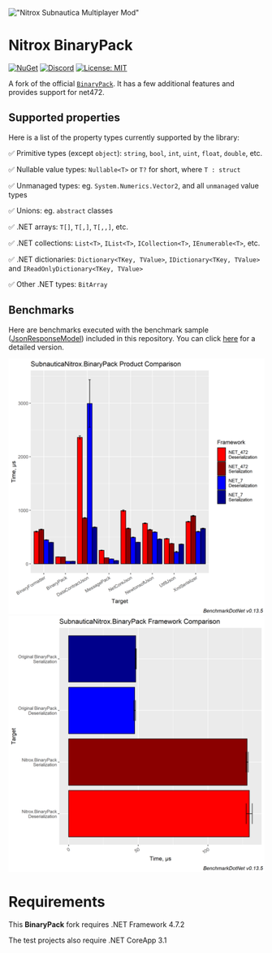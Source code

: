 !["Nitrox Subnautica Multiplayer Mod"](https://i.imgur.com/ofnNX5z.gif)

# Nitrox BinaryPack

[![NuGet](https://img.shields.io/nuget/v/Nitrox.BinaryPack.svg)](https://www.nuget.org/packages/Nitrox.BinaryPack/)
[![Discord](https://img.shields.io/discord/525437013403631617?logo=discord&logoColor=white)](https://discord.gg/E8B4X9s)
[![License: MIT](https://img.shields.io/badge/License-MIT-yellow.svg)](https://opensource.org/licenses/MIT)

A fork of the official [`BinaryPack`](https://github.com/Sergio0694/BinaryPack/). It has a few additional features and provides support for net472.

## Supported properties

Here is a list of the property types currently supported by the library:

✅ Primitive types (except `object`): `string`, `bool`, `int`, `uint`, `float`, `double`, etc.

✅ Nullable value types: `Nullable<T>` or `T?` for short, where `T : struct`

✅ Unmanaged types: eg. `System.Numerics.Vector2`, and all `unmanaged` value types

✅ Unions: eg. `abstract` classes

✅ .NET arrays: `T[]`, `T[,]`, `T[,,]`, etc.

✅ .NET collections: `List<T>`, `IList<T>`, `ICollection<T>`, `IEnumerable<T>`, etc.

✅ .NET dictionaries: `Dictionary<TKey, TValue>`, `IDictionary<TKey, TValue>` and `IReadOnlyDictionary<TKey, TValue>`

✅ Other .NET types: `BitArray`

## Benchmarks

Here are benchmarks executed with the benchmark sample ([JsonResponseModel](https://github.com/SubnauticaNitrox/BinaryPack/blob/master/unit/BinaryPack.Models/JsonResponseModel.cs)) included in this repository. You can click [here](BenchmarkResults/BinaryPack.Benchmark-report-github.md) for a detailed version.

!["BinaryPack Product Benchmark"](https://github.com/SubnauticaNitrox/BinaryPack/blob/master/BenchmarkResults/BinaryPack.Benchmark-barplot.png)
!["BinaryPack Framework Benchmark"](https://github.com/SubnauticaNitrox/BinaryPack/blob/master/BenchmarkResults/BinaryPack.Benchmark-binarypackplot.png)

# Requirements

This **BinaryPack** fork requires .NET Framework 4.7.2

The test projects also require .NET CoreApp 3.1
